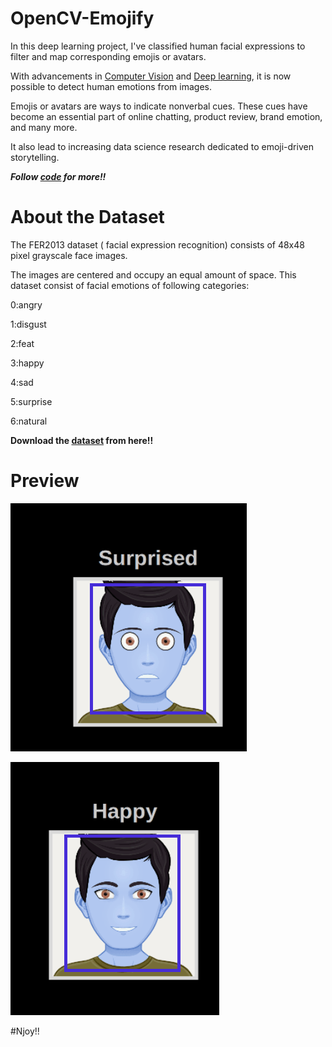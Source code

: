 # OpenCV-Emojify

In this deep learning project, I've classified human facial expressions to filter and map corresponding emojis or avatars.

With advancements in [Computer Vision]() and [Deep learning](), it is now possible to detect human emotions from images.

Emojis or avatars are ways to indicate nonverbal cues. These cues have become an essential part of online chatting, product review, brand emotion, and many more. 

It also lead to increasing data science research dedicated to emoji-driven storytelling.

***Follow [code](https://github.com/Anuragtsl/OpenCV-Emojify/blob/main/train.py) for more!!***

# About the Dataset

The FER2013 dataset ( facial expression recognition) consists of 48x48 pixel grayscale face images. 

The images are centered and occupy an equal amount of space. This dataset consist of facial emotions of following categories:

0:angry

1:disgust

2:feat

3:happy

4:sad

5:surprise

6:natural

**Download the [dataset](https://github.com/Anuragtsl/OpenCV-Emojify/blob/main/Dataset.txt) from here!!**

# Preview

![Image1](https://github.com/Anuragtsl/OpenCV-Emojify/blob/main/images/1.png)

![Image2](https://github.com/Anuragtsl/OpenCV-Emojify/blob/main/images/2.png)


#Njoy!!
